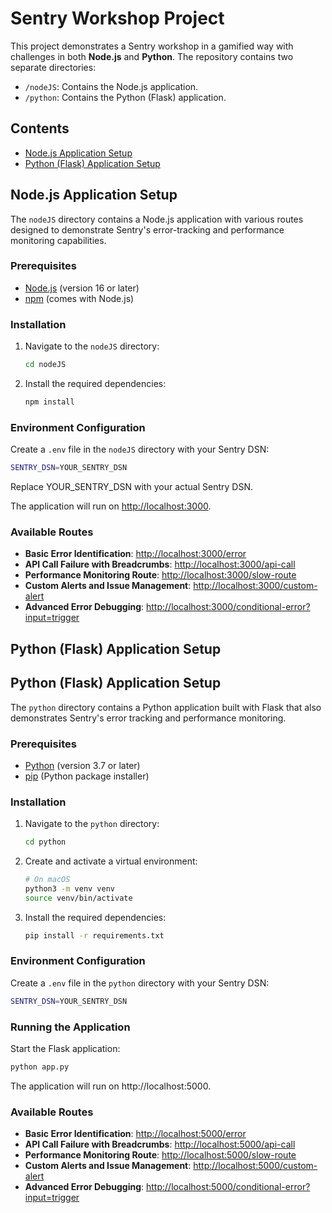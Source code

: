 # Sentry Workshop Project

This project demonstrates a Sentry workshop in a gamified way with challenges in both **Node.js** and **Python**. The repository contains two separate directories:

- `/nodeJS`: Contains the Node.js application.
- `/python`: Contains the Python (Flask) application.

## Contents

- [Node.js Application Setup](#nodejs-application-setup)
- [Python (Flask) Application Setup](#python-flask-application-setup)

## Node.js Application Setup

The `nodeJS` directory contains a Node.js application with various routes designed to demonstrate Sentry's error-tracking and performance monitoring capabilities.

### Prerequisites

- [Node.js](https://nodejs.org/en/) (version 16 or later)
- [npm](https://www.npmjs.com/) (comes with Node.js)

### Installation

1. Navigate to the `nodeJS` directory:

    ```bash
    cd nodeJS
    ```

2. Install the required dependencies:

    ```bash
    npm install
    ```

### Environment Configuration

Create a `.env` file in the `nodeJS` directory with your Sentry DSN:

```bash
SENTRY_DSN=YOUR_SENTRY_DSN
```

Replace YOUR_SENTRY_DSN with your actual Sentry DSN.

The application will run on [http://localhost:3000](http://localhost:3000).

### Available Routes

- **Basic Error Identification**: [http://localhost:3000/error](http://localhost:3000/error)
- **API Call Failure with Breadcrumbs**: [http://localhost:3000/api-call](http://localhost:3000/api-call)
- **Performance Monitoring Route**: [http://localhost:3000/slow-route](http://localhost:3000/slow-route)
- **Custom Alerts and Issue Management**: [http://localhost:3000/custom-alert](http://localhost:3000/custom-alert)
- **Advanced Error Debugging**: [http://localhost:3000/conditional-error?input=trigger](http://localhost:3000/conditional-error?input=trigger)

## Python (Flask) Application Setup


## Python (Flask) Application Setup

The `python` directory contains a Python application built with Flask that also demonstrates Sentry's error tracking and performance monitoring.

### Prerequisites

- [Python](https://www.python.org/) (version 3.7 or later)
- [pip](https://pip.pypa.io/en/stable/) (Python package installer)

### Installation

1. Navigate to the `python` directory:

    ```bash
    cd python
    ```

2. Create and activate a virtual environment:

    ```bash
    # On macOS
    python3 -m venv venv
    source venv/bin/activate
    ```

3. Install the required dependencies:

    ```bash
    pip install -r requirements.txt
    ```

### Environment Configuration

Create a `.env` file in the `python` directory with your Sentry DSN:

```bash
SENTRY_DSN=YOUR_SENTRY_DSN
```

### Running the Application

Start the Flask application:

```bash
python app.py
```

The application will run on http://localhost:5000.

### Available Routes

- **Basic Error Identification**: [http://localhost:5000/error](http://localhost:5000/error)
- **API Call Failure with Breadcrumbs**: [http://localhost:5000/api-call](http://localhost:5000/api-call)
- **Performance Monitoring Route**: [http://localhost:5000/slow-route](http://localhost:5000/slow-route)
- **Custom Alerts and Issue Management**: [http://localhost:5000/custom-alert](http://localhost:5000/custom-alert)
- **Advanced Error Debugging**: [http://localhost:5000/conditional-error?input=trigger](http://localhost:5000/conditional-error?input=trigger)
